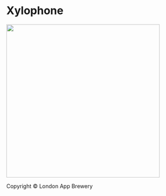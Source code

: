 # Xylophone

<img src="https://github.com/londonappbrewery/Images/blob/master/Xylophone.png" width="400">

Copyright © London App Brewery
